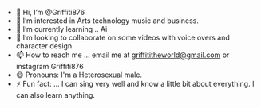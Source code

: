 - 👋 Hi, I’m @Griffiti876
- 👀 I’m interested in Arts technology music and business.
- 🌱 I’m currently learning .. Ai
- 💞️ I’m looking to collaborate on some videos with voice overs and character design
- 📫 How to reach me ... email me at griffititheworld@gmail.com or instagram Griffiti876
- 😄 Pronouns: I'm a Heterosexual male.
- ⚡ Fun fact: ... I can sing very well and know a little bit about everything. I can also learn anything.

<!---
Griffiti876/Griffiti876 is a ✨ special ✨ repository because its `README.md` (this file) appears on your GitHub profile.
You can click the Preview link to take a look at your changes.
--->
